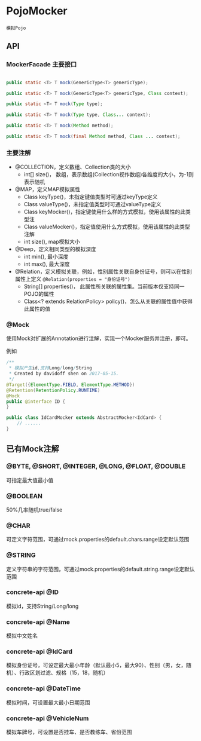 # PojoMocker

    模拟Pojo

## API

### MockerFacade 主要接口

```java

public static <T> T mock(GenericType<T> genericType);

public static <T> T mock(GenericType<T> genericType, Class context);

public static <T> T mock(Type type);

public static <T> T mock(Type type, Class... context);

public static <T> T mock(Method method);

public static <T> T mock(final Method method, Class ... context);

```

### 主要注解

- @COLLECTION，定义数组、Collection类的大小
    - int[] size()， 数组，表示数组(Collection视作数组)各维度的大小，为-1则表示随机
- @MAP，定义MAP模拟属性
    - Class keyType()，未指定键值类型时可通过keyType定义
    - Class valueType()，未指定值类型时可通过valueType定义
    - Class keyMocker()，指定键使用什么样的方式模拟，使用该属性的此类型注
    - Class valueMocker()，指定值使用什么方式模拟，使用该属性的此类型注解
    - int size(), map模拟大小
- @Deep，定义相同类型的模拟深度
    - int min(), 最小深度
    - int max(), 最大深度
- @Relation，定义模拟关联，例如，性别属性关联自身份证号，则可以在性别属性上定义 `@Relation(properties = "身份证号")`
    - String[] properties()， 此属性所关联的属性集。当前版本仅支持同一POJO的属性
    - Class<? extends RelationPolicy> policy()，怎么从关联的属性值中获得此属性的值
    
### @Mock

使用Mock对扩展的Annotation进行注解，实现一个Mocker<YourAnnotation>服务并注册，即可。

例如

```java
/**
 * 模拟产生id,支持Long/long/String
 * Created by davidoff shen on 2017-05-15.
 */
@Target({ElementType.FIELD, ElementType.METHOD})
@Retention(RetentionPolicy.RUNTIME)
@Mock
public @interface ID {
}
```

```java
public class IdCardMocker extends AbstractMocker<IdCard> {
    // ......
}
```

## 已有Mock注解

### @BYTE, @SHORT, @INTEGER, @LONG, @FLOAT, @DOUBLE

可指定最大值最小值

### @BOOLEAN

50%几率随机true/false

### @CHAR

可定义字符范围，可通过mock.properties的default.chars.range设定默认范围

### @STRING

定义字符串的字符范围，可通过mock.properties的default.string.range设定默认范围

### concrete-api @ID

模拟id，支持String/Long/long

### concrete-api @Name

模拟中文姓名

### concrete-api @IdCard

模拟身份证号，可设定最大最小年龄（默认最小5，最大90）、性别（男，女，随机）、行政区划过滤、规格（15，18，随机）

### concrete-api @DateTime

模拟时间，可设置最大最小日期范围

### concrete-api @VehicleNum

模拟车牌号，可设置是否挂车、是否教练车、省份范围

